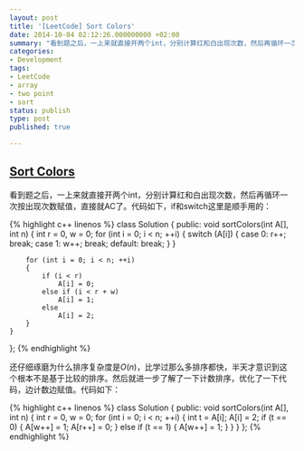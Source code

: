 ```yaml
---
layout: post
title: '[LeetCode] Sort Colors'
date: 2014-10-04 02:12:26.000000000 +02:00
summary: "看到题之后，一上来就直接开两个int，分别计算红和白出现次数，然后再循环一次按出现次数赋值，直接就AC了。"
categories:
- Development
tags: 
- LeetCode
- array
- two point
- sort
status: publish
type: post
published: true

---
```


## [Sort Colors](https://oj.leetcode.com/problems/sort-colors/)

看到题之后，一上来就直接开两个int，分别计算红和白出现次数，然后再循环一次按出现次数赋值，直接就AC了。代码如下，if和switch这里是顺手用的：


{% highlight c++ linenos %}
class Solution {
public:
    void sortColors(int A[], int n) {
        int r = 0, w = 0;
        for (int i = 0; i < n; ++i)
        {
            switch (A[i])
            {
                case 0:
                    r++;
                    break;
                case 1:
                    w++;
                    break;
                default:
                    break;
            }
        }
        
        for (int i = 0; i < n; ++i)
        {
            if (i < r)
                A[i] = 0;
            else if (i < r + w)
                A[i] = 1;
            else 
                A[i] = 2;
        }
    }
};
{% endhighlight %}

还仔细琢磨为什么排序复杂度是$O(n)$，比学过那么多排序都快，半天才意识到这个根本不是基于比较的排序。然后就进一步了解了一下计数排序，优化了一下代码，边计数边赋值。代码如下：

{% highlight c++ linenos %}
class Solution {
public:
    void sortColors(int A[], int n) {
        int r = 0, w = 0;
        for (int i = 0; i < n; ++i)
        {
            int t = A[i];
            A[i] = 2;
            if (t == 0)
            {
                A[w++] = 1;
                A[r++] = 0;
            }
            else if (t == 1)
            {
                A[w++] = 1;
            }
        }
    }
};
{% endhighlight %}